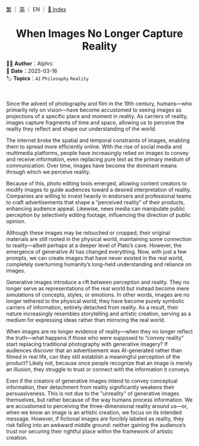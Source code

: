[繁](../ZH/2025-03-16_1.md) ｜ [简](../SC/2025-03-16_1.md) ｜ EN ｜ [📁 Index](../README_EN.md)

<h1 align="center">When Images No Longer Capture Reality</h1>

✍🏻 **Author**：Alphrc  
📅 **Date**：2025-03-16  
🏷️ **Topics**：`AI` `Philosophy` `Reality`

<br>

Since the advent of photography and film in the 19th century, humans—who primarily rely on vision—have become accustomed to seeing images as projections of a specific place and moment in reality. As carriers of reality, images capture fragments of time and space, allowing us to perceive the reality they reflect and shape our understanding of the world.

The internet broke the spatial and temporal constraints of images, enabling them to spread more efficiently online. With the rise of social media and multimedia platforms, people have increasingly relied on images to convey and receive information, even replacing pure text as the primary medium of communication. Over time, images have become the dominant means through which we perceive reality.

Because of this, photo editing tools emerged, allowing content creators to modify images to guide audiences toward a desired interpretation of reality. Companies are willing to invest heavily in endorsers and professional teams to craft advertisements that shape a “perceived reality” of their products, enhancing audience appeal. Likewise, news media can manipulate public perception by selectively editing footage, influencing the direction of public opinion.

Although these images may be retouched or cropped, their original materials are still rooted in the physical world, maintaining some connection to reality—albeit perhaps at a deeper level of Plato’s cave. However, the emergence of generative AI has changed everything. Now, with just a few prompts, we can create images that have never existed in the real world, completely overturning humanity’s long-held understanding and reliance on images.

Generative images introduce a rift between perception and reality. They no longer serve as representations of the real world but instead become mere simulations of concepts, styles, or emotions. In other words, images are no longer tethered to the physical world; they have become purely symbolic carriers of information, entirely detached from reality. As a result, their nature increasingly resembles storytelling and artistic creation, serving as a medium for expressing ideas rather than mirroring the real world.

When images are no longer evidence of reality—when they no longer reflect the truth—what happens if those who were supposed to “convey reality” start replacing traditional photography with generative imagery? If audiences discover that an advertisement was AI-generated rather than filmed in real life, can they still establish a meaningful perception of the product? Likely not, because once people recognize that an image is merely an illusion, they struggle to trust or connect with the information it conveys.

Even if the creators of generative images intend to convey conceptual information, their detachment from reality significantly weakens their persuasiveness. This is not due to the "unreality" of generative images themselves, but rather because of the way humans process information. We are accustomed to perceiving the three-dimensional reality around us—or, when we know an image is an artistic creation, we focus on its intended message. However, if fictional images are forcibly labeled as reality, they risk falling into an awkward middle ground: neither gaining the audience’s trust nor securing their rightful place within the framework of artistic creation.